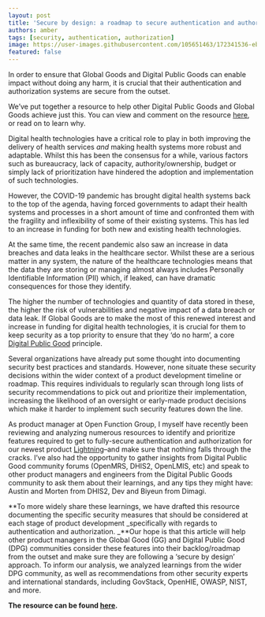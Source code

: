 ```yaml
---
layout: post
title: 'Secure by design: a roadmap to secure authentication and authorization'
authors: amber
tags: [security, authentication, authorization]
image: https://user-images.githubusercontent.com/105651463/172341536-ebde5ca0-12b8-4a8a-bb40-da9442701df3.png
featured: false
---
```


In order to ensure that Global Goods and Digital Public Goods can enable impact
without doing any harm, it is crucial that their authentication and
authorization systems are secure from the outset.

We’ve put together a resource to help other Digital Public Goods and Global
Goods achieve just this. You can view and comment on the resource
[here](https://docs.google.com/document/d/1QvOcOdk2iZCWnAVNiBbmhh-6Q2gapUhsMCUzJQNWqEU/edit?usp=sharing),
or read on to learn why.

<!--truncate-->

Digital health technologies have a critical role to play in both improving the
delivery of health services _and_ making health systems more robust and
adaptable. Whilst this has been the consensus for a while, various factors such
as bureaucracy, lack of capacity, authority/ownership, budget or simply lack of
prioritization have hindered the adoption and implementation of such
technologies.

However, the COVID-19 pandemic has brought digital health systems back to the
top of the agenda, having forced governments to adapt their health systems and
processes in a short amount of time and confronted them with the fragility and
inflexibility of some of their existing systems. This has led to an increase in
funding for both new and existing health technologies.

At the same time, the recent pandemic also saw an increase in data breaches and
data leaks in the healthcare sector. Whilst these are a serious matter in any
system, the nature of the healthcare technologies means that the data they are
storing or managing almost always includes Personally Identifiable Information
(PII) which, if leaked, can have dramatic consequences for those they identify.

The higher the number of technologies and quantity of data stored in these, the
higher the risk of vulnerabilities and negative impact of a data breach or data
leak. If Global Goods are to make the most of this renewed interest and increase
in funding for digital health technologies, it is crucial for them to keep
security as a top priority to ensure that they ‘do no harm’, a
core[ Digital Public Good](https://digitalpublicgoods.net/standard/) principle.

Several organizations have already put some thought into documenting security
best practices and standards. However, none situate these security decisions
within the wider context of a product development timeline or roadmap. This
requires individuals to regularly scan through long lists of security
recommendations to pick out and prioritize their implementation, increasing the
likelihood of an oversight or early-made product decisions which make it harder
to implement such security features down the line.

As product manager at Open Function Group, I myself have recently been reviewing
and analyzing numerous resources to identify and prioritize features required to
get to fully-secure authentication and authorization for our newest product
[Lightning](/documentation#openfn-v2-lightning-/)–and make sure that nothing
falls through the cracks. I’ve also had the opportunity to gather insights from
Digital Public Good community forums (OpenMRS, DHIS2, OpenLMIS, etc) and speak
to other product managers and engineers from the Digital Public Goods community
to ask them about their learnings, and any tips they might have: Austin and
Morten from DHIS2, Dev and Biyeun from Dimagi.

**To more widely share these learnings, we have drafted this resource
documenting the specific security measures that should be considered at each
stage of product development _specifically with regards to authentication and
authorization. _**Our hope is that this article will help other product managers
in the Global Good (GG) and Digital Public Good (DPG) communities consider these
features into their backlog/roadmap from the outset and make sure they are
following a ‘secure by design’ approach. To inform our analysis, we analyzed
learnings from the wider DPG community, as well as recommendations from other
security experts and international standards, including GovStack, OpenHIE,
OWASP, NIST, and more.

**The resource can be found
[here](https://docs.google.com/document/d/1QvOcOdk2iZCWnAVNiBbmhh-6Q2gapUhsMCUzJQNWqEU/edit?usp=sharing).**
